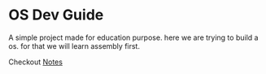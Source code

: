 # OS Dev Guide

A simple project made for education purpose. 
here we are trying to build a os. 
for that we will learn assembly first.

Checkout [Notes](Notes/README.md)
